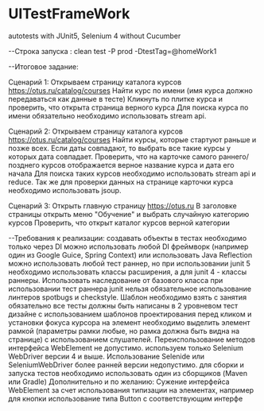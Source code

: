 # UITestFrameWork
autotests with JUnit5, Selenium 4 without Cucumber

--Строка запуска : clean test -P prod -DtestTag=@homeWork1


--Итоговое задание:

Сценарий 1:
Открываем страницу каталога курсов https://otus.ru/catalog/courses
Найти курс по имени (имя курса должно передаваться как данные в тесте)
Кликнуть по плитке курса и проверить, что открыта страница верного курса
Для поиска курса по имени обязательно необходимо использовать stream api.

Сценарий 2:
Открываем страницу каталога курсов https://otus.ru/catalog/courses
Найти курсы, которые стартуют раньше и позже всех. Если даты совпадают, то выбрать все такие курсы у которых дата совпадает.
Проверить, что на карточке самого раннего/позднего курсов отображается верное название курса и дата его начала
Для поиска таких курсов необходимо использовать stream api и reduce. Так же для проверки данных на странице карточки курса необходимо использовать jsoup.

Сценарий 3:
Открыть главную страницу https://otus.ru
В заголовке страницы открыть меню "Обучение" и выбрать случайную категорию курсов
Проверить, что открыт каталог курсов верной категории

--Требования к реализации:
создавать объекты в тестах необходимо только через DI
можно использовать любой DI фреймворк (например один из Google Guice, Spring Context) или использовать Java Reflection
можно использовать любой тест раннер, но при использовании junit 5 необходимо использовать классы расширения, а для junit 4 - классы раннеры. Использовать наследование от базового класса при использовании тест раннера junit нельзя
обязательное использование линтеров spotbugs и checkstyle. Шаблон необходимо взять с занятия
обязательно все тесты должны быть написаны в 2 уровневом тест дизайне с использованием шаблонов проектирования
перед кликом и установки фокуса курсора на элемент необходимо выделить элемент рамкой (параметры рамки любые, но рамка должна быть видна на странице) с использованием слушателей.
Переиспользование методов интерфейса WebElement не допустимо.
используем только Selenium WebDriver версии 4 и выше. Использование Selenide или SeleniumWebDriver более ранней версии недопустимо.
для сборки и запуска тестов необходимо использовать один из сборщиков (Maven или Gradle)
Дополнительно и по желанию:
Сужение интерфейса WebElement за счет использования типизации на элементах, например для кнопки использование типа Button с соответствующим интерфе